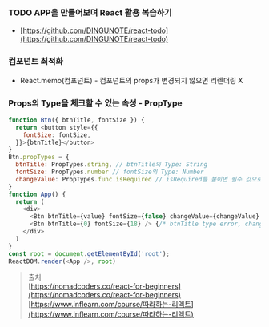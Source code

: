 ### TODO APP을 만들어보며 React 활용 복습하기
* [https://github.com/DINGUNOTE/react-todo](https://github.com/DINGUNOTE/react-todo)

### 컴포넌트 최적화
* React.memo(컴포넌트) - 컴포넌트의 props가 변경되지 않으면 리렌더링 X

### Props의 Type을 체크할 수 있는 속성 - PropType
```javascript
function Btn({ btnTitle, fontSize }) {
  return <button style={{
    fontSize: fontSize,
  }}>{btnTitle}</button>
}
Btn.propTypes = {
  btnTitle: PropTypes.string, // btnTitle의 Type: String
  fontSize: PropTypes.number // fontSize의 Type: Number
  changeValue: PropTypes.func.isRequired // isRequired를 붙이면 필수 값으로 설정
}
function App() {
  return (
    <div>
      <Btn btnTitle={value} fontSize={false} changeValue={changeValue} /> {/* fontSize type error */}
      <Btn btnTitle={0} fontSize={18} /> {/* btnTitle type error, changeValue 없음 error */}
    </div>
  )
}
const root = document.getElementById('root');
ReactDOM.render(<App />, root)
```

> 출처<br>
> [https://nomadcoders.co/react-for-beginners](https://nomadcoders.co/react-for-beginners)
> [https://www.inflearn.com/course/따라하는-리액트](https://www.inflearn.com/course/따라하는-리액트)
